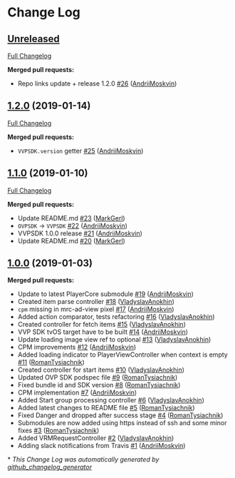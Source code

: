 # Change Log

## [Unreleased](https://github.com/VerizonAdPlatforms/VerizonVideoPartnerSDK-iOS/tree/HEAD)

[Full Changelog](https://github.com/VerizonAdPlatforms/VerizonVideoPartnerSDK-iOS/compare/1.2.0...HEAD)

**Merged pull requests:**

- Repo links update + release 1.2.0 [\#26](https://github.com/VerizonAdPlatforms/VerizonVideoPartnerSDK-iOS/pull/26) ([AndriiMoskvin](https://github.com/AndriiMoskvin))

## [1.2.0](https://github.com/VerizonAdPlatforms/VerizonVideoPartnerSDK-iOS/tree/1.2.0) (2019-01-14)
[Full Changelog](https://github.com/VerizonAdPlatforms/VerizonVideoPartnerSDK-iOS/compare/1.1.0...1.2.0)

**Merged pull requests:**

- `VVPSDK.version` getter [\#25](https://github.com/VerizonAdPlatforms/VerizonVideoPartnerSDK-iOS/pull/25) ([AndriiMoskvin](https://github.com/AndriiMoskvin))

## [1.1.0](https://github.com/VerizonAdPlatforms/VerizonVideoPartnerSDK-iOS/tree/1.1.0) (2019-01-10)
[Full Changelog](https://github.com/VerizonAdPlatforms/VerizonVideoPartnerSDK-iOS/compare/1.0.0...1.1.0)

**Merged pull requests:**

- Update README.md [\#23](https://github.com/VerizonAdPlatforms/VerizonVideoPartnerSDK-iOS/pull/23) ([MarkGerl](https://github.com/MarkGerl))
- `OVPSDK` -\> `VVPSDK` [\#22](https://github.com/VerizonAdPlatforms/VerizonVideoPartnerSDK-iOS/pull/22) ([AndriiMoskvin](https://github.com/AndriiMoskvin))
- VVPSDK 1.0.0 release [\#21](https://github.com/VerizonAdPlatforms/VerizonVideoPartnerSDK-iOS/pull/21) ([AndriiMoskvin](https://github.com/AndriiMoskvin))
- Update README.md [\#20](https://github.com/VerizonAdPlatforms/VerizonVideoPartnerSDK-iOS/pull/20) ([MarkGerl](https://github.com/MarkGerl))

## [1.0.0](https://github.com/VerizonAdPlatforms/VerizonVideoPartnerSDK-iOS/tree/1.0.0) (2019-01-03)
**Merged pull requests:**

- Update to latest PlayerCore submodule [\#19](https://github.com/VerizonAdPlatforms/VerizonVideoPartnerSDK-iOS/pull/19) ([AndriiMoskvin](https://github.com/AndriiMoskvin))
- Created item parse controller [\#18](https://github.com/VerizonAdPlatforms/VerizonVideoPartnerSDK-iOS/pull/18) ([VladyslavAnokhin](https://github.com/VladyslavAnokhin))
- `cpm` missing in mrc-ad-view pixel [\#17](https://github.com/VerizonAdPlatforms/VerizonVideoPartnerSDK-iOS/pull/17) ([AndriiMoskvin](https://github.com/AndriiMoskvin))
- Added action comparator, tests refactoring [\#16](https://github.com/VerizonAdPlatforms/VerizonVideoPartnerSDK-iOS/pull/16) ([VladyslavAnokhin](https://github.com/VladyslavAnokhin))
- Created controller for fetch items [\#15](https://github.com/VerizonAdPlatforms/VerizonVideoPartnerSDK-iOS/pull/15) ([VladyslavAnokhin](https://github.com/VladyslavAnokhin))
- VVP SDK tvOS target have to be built [\#14](https://github.com/VerizonAdPlatforms/VerizonVideoPartnerSDK-iOS/pull/14) ([AndriiMoskvin](https://github.com/AndriiMoskvin))
- Update loading image view ref to optional [\#13](https://github.com/VerizonAdPlatforms/VerizonVideoPartnerSDK-iOS/pull/13) ([VladyslavAnokhin](https://github.com/VladyslavAnokhin))
- CPM improvements [\#12](https://github.com/VerizonAdPlatforms/VerizonVideoPartnerSDK-iOS/pull/12) ([AndriiMoskvin](https://github.com/AndriiMoskvin))
- Added loading indicator to PlayerViewController when context is empty [\#11](https://github.com/VerizonAdPlatforms/VerizonVideoPartnerSDK-iOS/pull/11) ([RomanTysiachnik](https://github.com/RomanTysiachnik))
- Created controller for start items [\#10](https://github.com/VerizonAdPlatforms/VerizonVideoPartnerSDK-iOS/pull/10) ([VladyslavAnokhin](https://github.com/VladyslavAnokhin))
- Updated OVP SDK podspec file [\#9](https://github.com/VerizonAdPlatforms/VerizonVideoPartnerSDK-iOS/pull/9) ([RomanTysiachnik](https://github.com/RomanTysiachnik))
- Fixed bundle id and SDK version [\#8](https://github.com/VerizonAdPlatforms/VerizonVideoPartnerSDK-iOS/pull/8) ([RomanTysiachnik](https://github.com/RomanTysiachnik))
- CPM implementation [\#7](https://github.com/VerizonAdPlatforms/VerizonVideoPartnerSDK-iOS/pull/7) ([AndriiMoskvin](https://github.com/AndriiMoskvin))
- Added Start group processing controller [\#6](https://github.com/VerizonAdPlatforms/VerizonVideoPartnerSDK-iOS/pull/6) ([VladyslavAnokhin](https://github.com/VladyslavAnokhin))
- Added latest changes to README file [\#5](https://github.com/VerizonAdPlatforms/VerizonVideoPartnerSDK-iOS/pull/5) ([RomanTysiachnik](https://github.com/RomanTysiachnik))
- Fixed Danger and dropped after success stage [\#4](https://github.com/VerizonAdPlatforms/VerizonVideoPartnerSDK-iOS/pull/4) ([RomanTysiachnik](https://github.com/RomanTysiachnik))
- Submodules are now added using https instead of ssh and some minor fixes [\#3](https://github.com/VerizonAdPlatforms/VerizonVideoPartnerSDK-iOS/pull/3) ([RomanTysiachnik](https://github.com/RomanTysiachnik))
- Added VRMRequestController [\#2](https://github.com/VerizonAdPlatforms/VerizonVideoPartnerSDK-iOS/pull/2) ([VladyslavAnokhin](https://github.com/VladyslavAnokhin))
- Adding slack notifications from Travis [\#1](https://github.com/VerizonAdPlatforms/VerizonVideoPartnerSDK-iOS/pull/1) ([AndriiMoskvin](https://github.com/AndriiMoskvin))



\* *This Change Log was automatically generated by [github_changelog_generator](https://github.com/skywinder/Github-Changelog-Generator)*